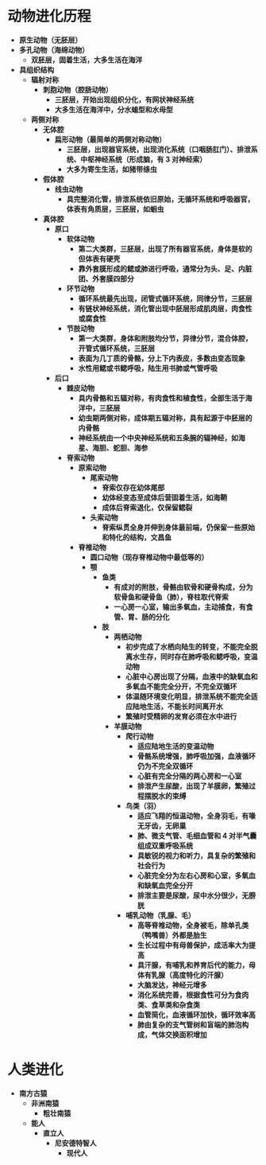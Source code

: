# **动物进化历程**
- **原生动物（无胚层）**
- **多孔动物（海绵动物）**
    - **双胚层，固着生活，大多生活在海洋**
- **具组织结构**
    - **辐射对称**
        - **刺胞动物（腔肠动物）**
            - **三胚层，开始出现组织分化，有网状神经系统**
            - **大多生活在海洋中，分水螅型和水母型**
    - **两侧对称**
        - **无体腔**
            - **扁形动物（最简单的两侧对称动物）**
                - **三胚层，出现器官系统，出现消化系统（口咽肠肛门）、排泄系统、中枢神经系统（形成脑，有 3 对神经索）**
                - **大多为寄生生活，如猪带绦虫**
        - **假体腔**
            - **线虫动物**
                - **具完整消化管，排泄系统依旧原始，无循环系统和呼吸器官，体表有角质层，三胚层，如蛔虫**
        - **真体腔**
            - **原口**
                - **软体动物**
                    - **第二大类群，三胚层，出现了所有器官系统，身体是软的但体表有硬壳**
                    - **靠外套膜形成的鳃或肺进行呼吸，通常分为头、足、内脏团、外套膜四部分**
                - **环节动物**
                    - **循环系统最先出现，闭管式循环系统，同律分节，三胚层**
                    - **有链状神经系统，消化管出现中胚层形成肌肉层，肉食性或腐食性**
                - **节肢动物**
                    - **第一大类群，身体和附肢均分节，异律分节，混合体腔，开管式循环系统，三胚层**
                    - **表面为几丁质的骨骼，分上下内表皮，多数由变态现象**
                    - **水性用鳃或书鳃呼吸，陆生用书肺或气管呼吸**
            - **后口**
                - **棘皮动物**
                    - **具内骨骼和五辐对称，有肉食性和植食性，全部生活于海洋中，三胚层**
                    - **幼虫期两侧对称，成体期五辐对称，具有起源于中胚层的内骨骼**
                    - **神经系统由一个中央神经系统和五条腕的辐神经，如海星、海胆、蛇胆、海参**
                - **脊索动物**
                    - **原索动物**
                        - **尾索动物**
                            - **脊索仅存在幼体尾部**
                            - **幼体经变态至成体后营固着生活，如海鞘**
                            - **成体后脊索退化，仅保留鳃裂**
                        - **头索动物**
                            - **脊索纵贯全身并伸到身体最前端，仍保留一些原始和特化的结构，文昌鱼**
                    - **脊椎动物**
                        - **圆口动物（现存脊椎动物中最低等的）**
                        - **颚**
                            - **鱼类**
                                - **有成对的附肢，骨骼由软骨和硬骨构成，分为软骨鱼和硬骨鱼（肺），脊柱取代脊索**
                                - **一心房一心室，输出多氧血，主动捕食，有食管、胃、肠的分化**
                            - **肢**
                                - **两栖动物**
                                    - **初步完成了水栖向陆生的转变，不能完全脱离水生存，同时存在肺呼吸和鳃呼吸，变温动物**
                                    - **心脏中心房出现了分隔，血液中的缺氧血和多氧血不能完全分开，不完全双循环**
                                    - **体温随环境变化明显，排泄系统不能完全适应陆地生活，不能长时间离开水**
                                    - **繁殖时受精卵的发育必须在水中进行**
                                - **羊膜动物**
                                    - **爬行动物**
                                        - **适应陆地生活的变温动物**
                                        - **骨骼系统增强，肺呼吸加强，血液循环仍为不完全双循环**
                                        - **心脏有完全分隔的两心房和一心室**
                                        - **排泄产生尿酸，出现了羊膜卵，繁殖过程摆脱水的束缚**
                                    - **鸟类（羽）**
                                        - **适应飞翔的恒温动物，全身羽毛，有喙无牙齿，无卵巢**
                                        - **肺、微支气管、毛细血管和 4 对半气囊组成双重呼吸系统**
                                        - **具敏锐的视力和听力，具复杂的繁殖和社会行为**
                                        - **心脏完全分为左右心房和心室，多氧血和缺氧血完全分开**
                                        - **排泄主要是尿酸，尿中水分很少，无膀胱**
                                    - **哺乳动物（乳腺、毛）**
                                        - **高等脊椎动物，全身被毛，除单孔类（鸭嘴兽）外都是胎生**
                                        - **生长过程中有母兽保护，成活率大为提高**
                                        - **具汗腺，有哺乳和养育后代的能力，母体有乳腺（高度特化的汗腺）**
                                        - **大脑发达，神经元增多**
                                        - **消化系统完善，根据食性可分为食肉类、食草类和杂食类**
                                        - **血管简化，血液循环加快，循环效率高**
                                        - **肺由复杂的支气管树和盲端的肺泡构成，气体交换面积增加**

# **人类进化**
- **南方古猿**
    - **非洲南猿**
        - **粗壮南猿**
    - **能人**
        - **直立人**
            - **尼安德特智人**
                - **现代人**
